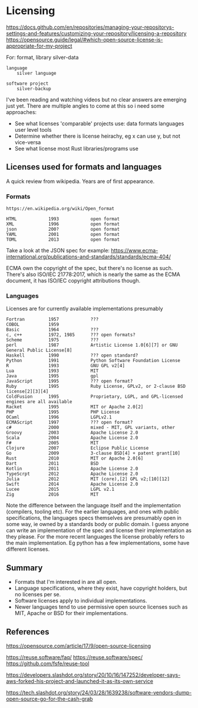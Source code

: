 
Licensing
=========

https://docs.github.com/en/repositories/managing-your-repositorys-settings-and-features/customizing-your-repository/licensing-a-repository
https://opensource.guide/legal/#which-open-source-license-is-appropriate-for-my-project

For:
	format, library
		silver-data

	language
		silver language

	software project
		silver-backup



I've been reading and watching videos but no clear answers are emerging just yet.
There are multiple angles to come at this so i need some approaches:

* See what licenses 'comparable' projects use:
	data formats
	languages
	user level tools
* Determine whether there is license heirachy, eg x can use y, but not vice-versa
* See what license most Rust libraries/programs use



Licenses used for formats and languages
---------------------------------------
A quick review from wikipedia. Years are of first appearance.


### Formats
	https://en.wikipedia.org/wiki/Open_format

	HTML			1993			open format
	XML				1996			open format
	json 			200?			open format
	YAML			2001			open format
	TOML			2013			open format

Take a look at the JSON spec for example:
	https://www.ecma-international.org/publications-and-standards/standards/ecma-404/

ECMA own the copyright of the spec, but there's no license as such.
There's also ISO/IEC 21778:2017, which is nearly the same as the ECMA document, it has ISO/IEC copyright attributions though.


### Languages

Licenses are for currently available implementations presumably

	Fortran			1957			???
	COBOL			1959
	Basic			1964			???
	c, c++			1972, 1985		??? open formats?
	Scheme			1975			???
	perl			1987			Artistic License 1.0[6][7] or GNU General Public License[8]
	Haskell			1990			??? open standard?
	Python			1991			Python Software Foundation License
	R				1993			GNU GPL v2[4]
	Lua				1993			MIT
	Java			1995			gpl
	JavaScript		1995			??? open format?
	Ruby			1995			Ruby License, GPLv2, or 2-clause BSD license[2][3][4]
	ColdFusion		1995			Proprietary, LGPL, and GPL-licensed engines are all available
	Racket			1995			MIT or Apache 2.0[2]
	PHP				1995			PHP License
	OCaml 			1996			LGPLv2.1
	ECMAScript		1997			??? open format?
	c#				2000			mixed - MIT, GPL variants, other
	Groovy			2003			Apache License 2.0
	Scala			2004			Apache License 2.0
	F#				2005			MIT
	Clojure			2007			Eclipse Public License
	Go				2009			3-clause BSD[4] + patent grant[10]
	Rust			2010			MIT or Apache 2.0[6]
	Dart			2011			BSD
	Kotlin			2011			Apache License 2.0
	TypeScrpt		2012			Apache License 2.0
	Julia			2012			MIT (core),[2] GPL v2;[10][12]
	Swift			2014			Apache License 2.0
	Lucee			2015			LGPL v2.1
	Zig				2016			MIT


Note the difference between the language itself and the implementation (compilers, tooling etc).
For the earlier languages, and ones with public specifications, the languages specs themselves are presumably open in some way, ie owned by a standards body or public domain.
I guess anyone can write an implementation of the spec and license their implementation as they please.
For the more recent languages the license probably refers to the main implementation.
Eg python has a few implementations, some have different licenses.


Summary
-------

* Formats that I'm interested in are all open.
* Language specifications, where they exist, have copyright holders, but no licenses per se.
* Software licenses apply to individual implementations.
* Newer languages tend to use permissive open source licenses such as MIT, Apache or BSD for their implementations.



References
----------

https://opensource.com/article/17/9/open-source-licensing


https://reuse.software/faq/
https://reuse.software/spec/
https://github.com/fsfe/reuse-tool


https://developers.slashdot.org/story/20/10/16/147252/developer-says-aws-forked-his-project-and-launched-it-as-its-own-service

https://tech.slashdot.org/story/24/03/28/1639238/software-vendors-dump-open-source-go-for-the-cash-grab
